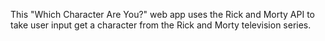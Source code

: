 This "Which Character Are You?" web app uses the Rick and Morty API to take user input get a character from the Rick and Morty television series. 
